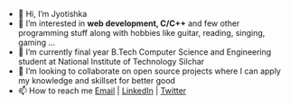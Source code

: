 - 👋 Hi, I’m Jyotishka
- 👀 I’m interested in **web development, C/C++** and few other programming stuff along with hobbies like guitar, reading, singing, gaming ...
- 🌱 I’m currently final year B.Tech Computer Science and Engineering student at National Institute of Technology Silchar
- 💞️ I’m looking to collaborate on open source projects where I can apply my knowledge and skillset for better good
- 📫 How to reach me 
        [Email](jyotishka2002@gmail.com) | [LinkedIn](https://www.linkedin.com/in/jyotishka-b-32995712b/) | [Twitter](https://twitter.com/Jyotishka15)

<!---
jyotishka747/jyotishka747 is a ✨ special ✨ repository because its `README.md` (this file) appears on your GitHub profile.
You can click the Preview link to take a look at your changes.
--->
